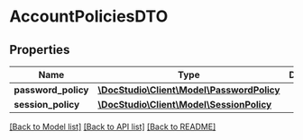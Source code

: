 # AccountPoliciesDTO

## Properties
Name | Type | Description | Notes
------------ | ------------- | ------------- | -------------
**password_policy** | [**\DocStudio\Client\Model\PasswordPolicy**](PasswordPolicy.md) |  | [optional] 
**session_policy** | [**\DocStudio\Client\Model\SessionPolicy**](SessionPolicy.md) |  | [optional] 

[[Back to Model list]](../../README.md#documentation-for-models) [[Back to API list]](../../README.md#documentation-for-api-endpoints) [[Back to README]](../../README.md)

